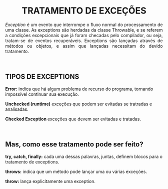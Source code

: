 <h1 align="center"><strong>TRATAMENTO DE EXCEÇÕES</strong></h1>

<p align="justify"><em>Exception</em> é um evento que interrompe o fluxo normal do processamento de uma classe.
As exceptions são herdadas da classe Throwable, e se referem a condições excepcionais que já foram checadas pelo compilador, ou seja, tratam-se de eventos recuperáveis. Exceptions são lançadas através de métodos ou objetos, e assim que lançadas necessitam do devido tratamento.</p>

<br>

<h2 ><strong> TIPOS DE EXCEPTIONS </strong></h2>

<p ><strong>Error:</strong> indica que há algum problema de recurso do programa, tornando impossível continuar sua execução.</p>

<p ><strong>Unchecked (runtime)</strong> exceções que podem ser evitadas se tratradas e analisadas.</p>

<p ><strong>Checked Exception </strong> exceções que devem ser evitadas e tratadas.</p>

<br>


<h2 ><strong>Mas, como esse tratamento pode ser feito?</strong></h2>

<p ><strong>try, catch, finally:</strong> cada uma dessas palavras, juntas, definem blocos para o tratamento de exceptions.</p>

<p ><strong>throws:</strong> indica que um método pode lançar uma ou várias exceções.</p>

<p ><strong>throw:</strong> lança explicitamente uma exception.</p>